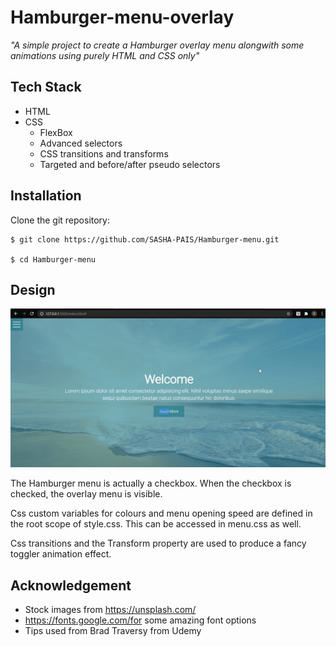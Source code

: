# Hamburger-menu-overlay

*"A simple project to create a Hamburger overlay menu alongwith some animations using purely HTML and CSS only"*

## Tech Stack

- HTML
- CSS
    - FlexBox
    - Advanced selectors
    - CSS transitions and transforms
    - Targeted and before/after pseudo selectors

## Installation

Clone the git repository:

```sourceCode console
$ git clone https://github.com/SASHA-PAIS/Hamburger-menu.git

$ cd Hamburger-menu
```

## Design

![](docs/gif.gif)


The Hamburger menu is actually a checkbox. When the checkbox is checked, the overlay menu is visible.
 
Css custom variables for colours and menu opening speed are defined in the root scope of style.css. This can be accessed in menu.css as well.

Css transitions and the Transform property are used to produce a fancy toggler animation effect.

##  Acknowledgement

- Stock images from https://unsplash.com/
- https://fonts.google.com/for some amazing font options
- Tips used from Brad Traversy from Udemy


